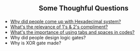 ## <p align="center">Some Thoughful Questions</p>

- [Why did people come up with Hexadecimal system?](https://medium.com/@savas/why-do-we-use-hexadecimal-d6d80b56f026)
- [What's the relevance of 1's & 2's compliment?](https://www.quora.com/What-is-the-significance-of-a-2S-complement)
- [What's the importance of using tabs and spaces in codes?](https://www.quora.com/What-is-the-importance-of-using-indentation-spacing-and-comments-in-source-code)
- Why did people design logic gates?
- Why is XOR gate made?
